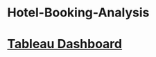 # Hotel-Booking-Analysis
# <a href = "https://public.tableau.com/app/profile/bhaskar.kumar5658/viz/HotelBookingDashboard_16774308027600/Dashboard1?publish=yes"> Tableau Dashboard </a>
